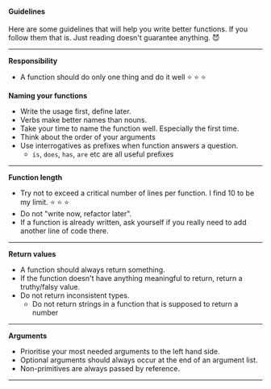 #### Guidelines

Here are some guidelines that will help you write better functions. If you follow them that is. Just reading doesn't guarantee anything. :smiling_imp:

----

**Responsibility**
* A function should do only one thing and do it well :star: :star: :star:


**Naming your functions**
* Write the usage first, define later.
* Verbs make better names than nouns.
* Take your time to name the function well. Especially the first time.
* Think about the order of your arguments
* Use interrogatives as prefixes when function answers a question.
    * `is`, `does`, `has`, `are` etc are all useful prefixes

----

**Function length**
* Try not to exceed a critical number of lines per function. I find 10 to be my limit. :star: :star: :star:
* Do not "write now, refactor later".
* If a function is already written, ask yourself if you really need to add another line of code there.

----

**Return values**
* A function should always return something.
* If the function doesn't have anything meaningful to return, return a truthy/falsy value.
* Do not return inconsistent types.
    * Do not return strings in a function that is supposed to return a number

----

**Arguments**
* Prioritise your most needed arguments to the left hand side.
* Optional arguments should always occur at the end of an argument list.
* Non-primitives are always passed by reference.

----
